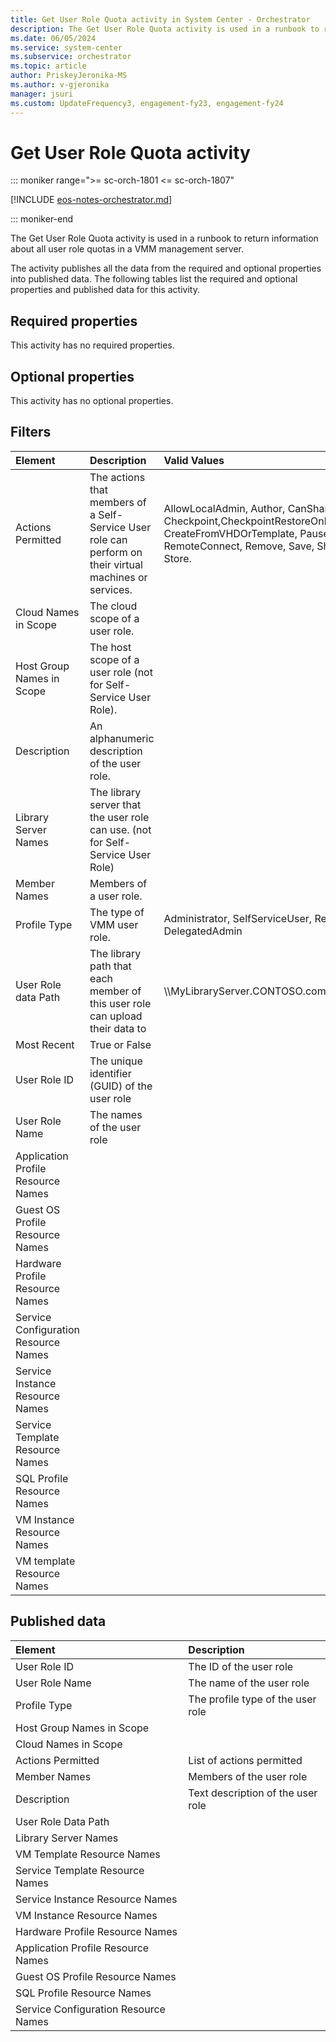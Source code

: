 ```yaml
---
title: Get User Role Quota activity in System Center - Orchestrator
description: The Get User Role Quota activity is used in a runbook to return information about all user role quotas in a VMM management server.
ms.date: 06/05/2024
ms.service: system-center
ms.subservice: orchestrator
ms.topic: article
author: PriskeyJeronika-MS
ms.author: v-gjeronika
manager: jsuri
ms.custom: UpdateFrequency3, engagement-fy23, engagement-fy24
---
```


# Get User Role Quota activity

::: moniker range=">= sc-orch-1801 <= sc-orch-1807"

[!INCLUDE [eos-notes-orchestrator.md](../includes/eos-notes-orchestrator.md)]

::: moniker-end

The Get User Role Quota activity is used in a runbook to return information about all user role quotas in a VMM management server.

The activity publishes all the data from the required and optional properties into published data. The following tables list the required and optional properties and published data for this activity.

## Required properties

This activity has no required properties.

## Optional properties

This activity has no optional properties.

## Filters

| Element   | Description   | Valid Values   |
|:---|:---|:---|
| Actions Permitted   | The actions that members of a Self-Service User role can perform on their virtual machines or services. | AllowLocalAdmin, Author, CanShare, CanReceive, Checkpoint,CheckpointRestoreOnly, Create, CreateFromVHDOrTemplate, PauseAndResume, RemoteConnect, Remove, Save, Shutdown, Start, Stop, Store. |
| Cloud Names in Scope   | The cloud scope of a user role.   |   |
| Host Group Names in Scope   | The host scope of a user role (not for Self-Service User Role).   |   |
| Description   | An alphanumeric description of the user role.   |   |
| Library Server Names   | The library server that the user role can use. (not for Self-Service User Role)   |   |
| Member Names   | Members of a user role.   |   |
| Profile Type   | The type of VMM user role.   | Administrator, SelfServiceUser, ReadOnlyAdmin, DelegatedAdmin   |
| User Role data Path   | The library path that each member of this user role can upload their data to   | \\\\MyLibraryServer.CONTOSO.com\\OneUserRoleVMMLibrary   |
| Most Recent   | True or False   |   |
| User Role ID   | The unique identifier (GUID) of the user role   |   |
| User Role Name   | The names of the user role   |   |
| Application Profile Resource Names   |   |   |
| Guest OS Profile Resource Names   |   |   |
| Hardware Profile Resource Names   |   |   |
| Service Configuration Resource Names |   |   |
| Service Instance Resource Names   |   |   |
| Service Template Resource Names   |   |   |
| SQL Profile Resource Names   |   |   |
| VM Instance Resource Names   |   |   |
| VM template Resource Names   |   |   |

## Published data

| Element   | Description    |
|:---|:---|
| User Role ID   | The ID of the user role   |   
| User Role Name   | The name of the user role   |   
| Profile Type   | The profile type of the user role |   
| Host Group Names in Scope   |   |   
| Cloud Names in Scope   |   |   
| Actions Permitted   | List of actions permitted   |   
| Member Names   | Members of the user role   |   
| Description   | Text description of the user role |   
| User Role Data Path   |   |   
| Library Server Names   |   |   
| VM Template Resource Names   |   |   
| Service Template Resource Names   |   |   
| Service Instance Resource Names   |   |   
| VM Instance Resource Names   |   |   
| Hardware Profile Resource Names   |   |   
| Application Profile Resource Names   |   |   
| Guest OS Profile Resource Names   |   |   
| SQL Profile Resource Names   |   |   
| Service Configuration Resource Names |   |   
